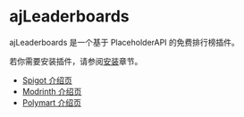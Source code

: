 # ajLeaderboards

ajLeaderboards 是一个基于 PlaceholderAPI 的免费排行榜插件。

若你需要安装插件，请参阅[安装](setup.setup.md)章节。

* [Spigot 介绍页](https://www.spigotmc.org/resources/ajleaderboards.85548/)
* [Modrinth 介绍页](https://modrinth.com/plugin/ajleaderboards)
* [Polymart 介绍页](https://polymart.org/resource/ajleaderboards.2726)